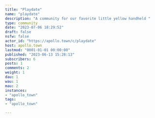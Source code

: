 ```yaml
---
title: "Playdate" 
name: "playdate"
description: "A community for our favorite little yellow handheld "
type: community
date: "2023-07-06 18:29:52"
draft: false
nsfw: false
actor_id: "https://apollo.town/c/playdate"
host: apollo.town
lastmod: "0001-01-01 00:00:00"
published: "2023-06-13 15:28:13"
subscribers: 6
posts: 1
comments: 2
weight: 1
dau: 1
wau: 1
mau: 2
instances:
- "apollo_town"
tags: 
- "apollo_town"

---
```

